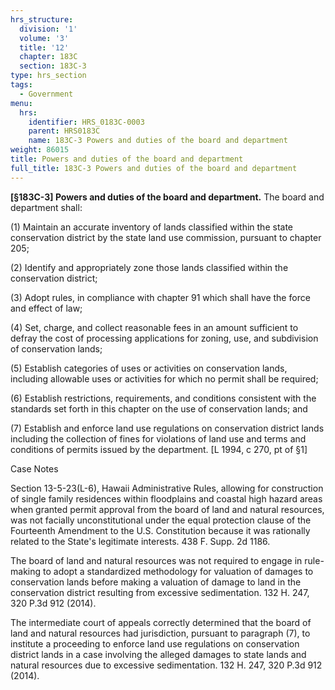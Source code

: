 ```yaml
---
hrs_structure:
  division: '1'
  volume: '3'
  title: '12'
  chapter: 183C
  section: 183C-3
type: hrs_section
tags:
  - Government
menu:
  hrs:
    identifier: HRS_0183C-0003
    parent: HRS0183C
    name: 183C-3 Powers and duties of the board and department
weight: 86015
title: Powers and duties of the board and department
full_title: 183C-3 Powers and duties of the board and department
---
```

**[§183C-3] Powers and duties of the board and department.** The board and department shall:

(1) Maintain an accurate inventory of lands classified within the state conservation district by the state land use commission, pursuant to chapter 205;

(2) Identify and appropriately zone those lands classified within the conservation district;

(3) Adopt rules, in compliance with chapter 91 which shall have the force and effect of law;

(4) Set, charge, and collect reasonable fees in an amount sufficient to defray the cost of processing applications for zoning, use, and subdivision of conservation lands;

(5) Establish categories of uses or activities on conservation lands, including allowable uses or activities for which no permit shall be required;

(6) Establish restrictions, requirements, and conditions consistent with the standards set forth in this chapter on the use of conservation lands; and

(7) Establish and enforce land use regulations on conservation district lands including the collection of fines for violations of land use and terms and conditions of permits issued by the department. [L 1994, c 270, pt of §1]

Case Notes

Section 13-5-23(L-6), Hawaii Administrative Rules, allowing for construction of single family residences within floodplains and coastal high hazard areas when granted permit approval from the board of land and natural resources, was not facially unconstitutional under the equal protection clause of the Fourteenth Amendment to the U.S. Constitution because it was rationally related to the State's legitimate interests. 438 F. Supp. 2d 1186.

The board of land and natural resources was not required to engage in rule-making to adopt a standardized methodology for valuation of damages to conservation lands before making a valuation of damage to land in the conservation district resulting from excessive sedimentation. 132 H. 247, 320 P.3d 912 (2014).

The intermediate court of appeals correctly determined that the board of land and natural resources had jurisdiction, pursuant to paragraph (7), to institute a proceeding to enforce land use regulations on conservation district lands in a case involving the alleged damages to state lands and natural resources due to excessive sedimentation. 132 H. 247, 320 P.3d 912 (2014).